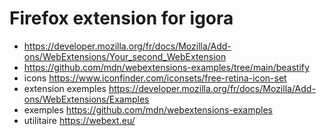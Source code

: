 # Firefox extension for igora
- https://developer.mozilla.org/fr/docs/Mozilla/Add-ons/WebExtensions/Your_second_WebExtension
- https://github.com/mdn/webextensions-examples/tree/main/beastify
- icons https://www.iconfinder.com/iconsets/free-retina-icon-set
- extension exemples https://developer.mozilla.org/fr/docs/Mozilla/Add-ons/WebExtensions/Examples
- exemples https://github.com/mdn/webextensions-examples
- utilitaire https://webext.eu/